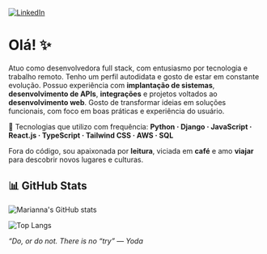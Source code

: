 [![LinkedIn](https://img.shields.io/badge/LinkedIn-Marianna%20Yáskara-blue?style=for-the-badge&logo=linkedin)](https://www.linkedin.com/in/marianna-yáskara-570640134/)

# Olá! ✨

Atuo como desenvolvedora full stack, com entusiasmo por tecnologia e trabalho remoto. Tenho um perfil autodidata e gosto de estar em constante evolução.
Possuo experiência com **implantação de sistemas**, **desenvolvimento de APIs**, **integrações** e projetos voltados ao **desenvolvimento web**. Gosto de transformar ideias em soluções funcionais, com foco em boas práticas e experiência do usuário.

🔧 Tecnologias que utilizo com frequência:
**Python · Django · JavaScript · React.js · TypeScript · Tailwind CSS · AWS · SQL**

Fora do código, sou apaixonada por **leitura**, viciada em **café** e amo **viajar** para descobrir novos lugares e culturas.


## 📊 GitHub Stats

![Marianna's GitHub stats](https://github-readme-stats.vercel.app/api?username=mariannayaskaras&show_icons=true&theme=tokyonight)

![Top Langs](https://github-readme-stats.vercel.app/api/top-langs/?username=mariannayaskaras&layout=compact&theme=tokyonight)



*“Do, or do not. There is no “try” — Yoda*

